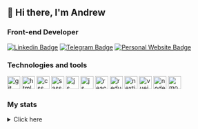 ## 👋 Hi there, I'm  Andrew
### Front-end Developer


[![Linkedin Badge](https://img.shields.io/badge/LinkedIn-0072b1?style=for-the-badge&logo=linkedin&logoColor=white)](https://www.linkedin.com/in/andrew-suponev/)  [![Telegram Badge](https://img.shields.io/badge/Telegram-0088cc?style=for-the-badge&logo=telegram&logoColor=white)](https://t.me/andrewsupo/)  [![Personal Website Badge](https://img.shields.io/badge/Personal-be3455?style=for-the-badge&logo=react&logoColor=white)](https://elsuppo.github.io/)

### Technologies and tools
<img src="https://cdn.jsdelivr.net/gh/devicons/devicon/icons/git/git-plain.svg" title="git" width="30"/>  <img src="https://cdn.jsdelivr.net/gh/devicons/devicon/icons/html5/html5-original.svg" title="html" width="30"/>  <img src="https://cdn.jsdelivr.net/gh/devicons/devicon/icons/css3/css3-original.svg" title="css" width="30"/>  <img src="https://cdn.jsdelivr.net/gh/devicons/devicon/icons/sass/sass-original.svg" title="sass" width="30"/>  <img src="https://cdn.jsdelivr.net/gh/devicons/devicon/icons/javascript/javascript-original.svg" title="js" width="30"/>  <img src="https://cdn.jsdelivr.net/gh/devicons/devicon/icons/typescript/typescript-original.svg" title="js" width="30"/>  <img src="https://cdn.jsdelivr.net/gh/devicons/devicon/icons/react/react-original.svg" title="react" width="30"/>  <img src="https://cdn.jsdelivr.net/gh/devicons/devicon/icons/redux/redux-original.svg" title="redux" width="30"/>  <img src="https://cdn.jsdelivr.net/gh/devicons/devicon/icons/nextjs/nextjs-original.svg" title="nextjs" width="30"/>  <img src="https://cdn.jsdelivr.net/gh/devicons/devicon/icons/vuejs/vuejs-original.svg" title="vuejs" width="30"/>  <img src="https://cdn.jsdelivr.net/gh/devicons/devicon/icons/nodejs/nodejs-original.svg" title="node" width="30"/>  <img src="https://cdn.jsdelivr.net/gh/devicons/devicon/icons/mongodb/mongodb-original.svg" title="mongodb" width="30"/>

### My stats
<details>
  <summary>Click here</summary>
  <br />
  <img src="https://github-profile-summary-cards.vercel.app/api/cards/profile-details?username=elsuppo" alt="profile-details"/>
  <img src="https://github-profile-summary-cards.vercel.app/api/cards/most-commit-language?username=elsuppo" alt="most-commit-language"/>
  <img src="https://github-profile-summary-cards.vercel.app/api/cards/stats?username=elsuppo" alt="github-stats"/>
</details>

